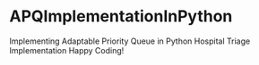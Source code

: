 # APQImplementationInPython

Implementing Adaptable Priority Queue in Python
Hospital Triage Implementation
Happy Coding!

